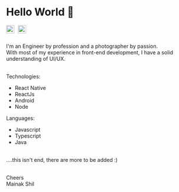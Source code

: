 # Hello World 👋

<a href="https://www.linkedin.com/in/mainakshil">
  <img align="left" alt="Mainak Shil - LinkedIn" width="22px" style="margin-right:10px" src="https://cdn.jsdelivr.net/npm/simple-icons@v3/icons/linkedin.svg"/>
</a>
<a href="https://stackoverflow.com/users/8243241/mainak">
  <img align="left" alt="Mainak Shil - StackOverflow" width="22px" src="https://cdn.jsdelivr.net/npm/simple-icons@v3/icons/stackoverflow.svg"/>
</a>

<br />
<br />

I'm an Engineer by profession and a photographer by passion.
<br/>
With most of my experience in front-end development, I have a solid understanding of UI/UX.
<br/><br/>

Technologies:

  - React Native
  - ReactJs
  - Android
  - Node
   
Languages:
  - Javascript
  - Typescript
  - Java

<br/>
....this isn't end, there are more to be added :)
<br/>
<br/>

Cheers
<br/>
Mainak Shil